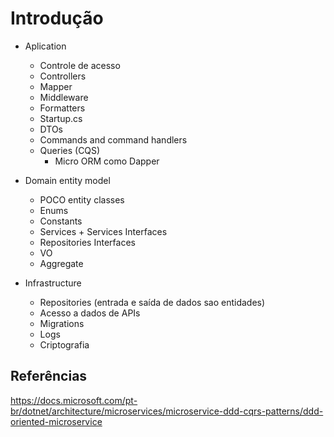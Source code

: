 # Introdução

- Aplication
    - Controle de acesso
    - Controllers
    - Mapper
    - Middleware
    - Formatters
    - Startup.cs
    - DTOs
    - Commands and command handlers
    - Queries (CQS)
        - Micro ORM como Dapper

- Domain entity model
    - POCO entity classes
    - Enums
    - Constants
    - Services + Services Interfaces
    - Repositories Interfaces
    - VO
    - Aggregate

- Infrastructure
    - Repositories (entrada e saída de dados sao entidades)
    - Acesso a dados de APIs
    - Migrations
    - Logs
    - Criptografia


## Referências

https://docs.microsoft.com/pt-br/dotnet/architecture/microservices/microservice-ddd-cqrs-patterns/ddd-oriented-microservice
